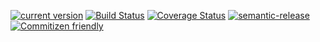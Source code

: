 [![current version](https://img.shields.io/npm/v/feathers-react-hooks.svg)](https://www.npmjs.com/package/feathers-react-hooks)
[![Build Status](https://travis-ci.org/saiichihashimoto/feathers-react-hooks.svg?branch=master)](https://travis-ci.org/saiichihashimoto/feathers-react-hooks)
[![Coverage Status](https://coveralls.io/repos/github/saiichihashimoto/feathers-react-hooks/badge.svg?branch=master)](https://coveralls.io/github/saiichihashimoto/feathers-react-hooks?branch=master)
[![semantic-release](https://img.shields.io/badge/%20%20%F0%9F%93%A6%F0%9F%9A%80-semantic--release-e10079.svg)](https://github.com/semantic-release/semantic-release)
[![Commitizen friendly](https://img.shields.io/badge/commitizen-friendly-brightgreen.svg)](http://commitizen.github.io/cz-cli/)
